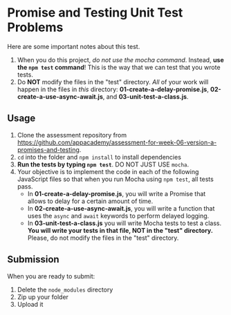 # Promise and Testing Unit Test Problems

Here are some important notes about this test.

1. When you do this project, _do not use the mocha command_. Instead, **use the
   `npm test` command**! This is the way that we can test that you wrote tests.
2. Do **NOT** modify the files in the "test" directory. _All_ of your work will
   happen in the files in _this_ directory: **01-create-a-delay-promise.js**,
   **02-create-a-use-async-await.js**, and **03-unit-test-a-class.js**.

## Usage

1. Clone the assessment repository from
   https://github.com/appacademy/assessment-for-week-06-version-a-promises-and-testing.
2. `cd` into the folder and `npm install` to install dependencies
3. **Run the tests by typing `npm test`**. DO NOT JUST USE `mocha`.
4. Your objective is to implement the code in each of the following JavaScript
   files so that when you run Mocha using `npm test`, all tests pass.
   * In **01-create-a-delay-promise.js**, you will write a Promise that allows
     to delay for a certain amount of time.
   * In **02-create-a-use-async-await.js**, you will write a function that uses
     the `async` and `await` keywords to perform delayed logging.
   * In **03-unit-test-a-class.js** you will write Mocha tests to test a class.
     **You will write your tests in that file, NOT in the "test" directory.**
     Please, do not modify the files in the "test" directory.


## Submission

When you are ready to submit:

1. Delete the `node_modules` directory
2. Zip up your folder
3. Upload it